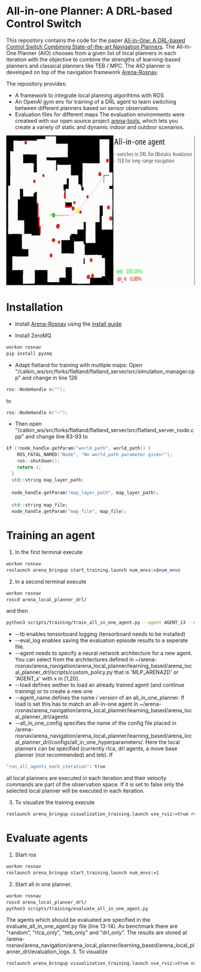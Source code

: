 # All-in-one Planner: A DRL-based Control Switch
This repository contains the code for the paper [All-in-One: A DRL-based Control Switch Combining State-of-the-art Navigation Planners](https://arxiv.org/pdf/2109.11636.pdf). The All-In-One Planner (AIO) chooses from a given list of local planners in each iteration with the objective to combine the strengths of learning-based planners and classical planners like TEB / MPC. The AIO planner is developed on top of the navigation framework [Arena-Rosnav](https://github.com/ignc-research/arena-rosnav).

The repository provides:
* A framework to integrate local planning algorihtms with ROS
* An OpenAI gym env for training of a DRL agent to learn switching between different planners based on sensor observations
* Evaluation files for different maps
The evaluation environments were createed with our open source project [arena-tools](https://github.com/ignc-research/arena-tools), which lets you create a variety of static and dynamic indoor and outdoor scenarios.

<p align="center">
 <img width="800" height="400" src="/videos/git/9b1a44e50f1d82027578431aaa09df6425371531.gif"> 
<p>
  
# Installation
* Install [Arena-Rosnav](https://github.com/ignc-research/arena-rosnav) using the [install guide](docs/Installation.md)
 
* Install ZeroMQ

```bash
workon rosnav
pip install pyzmq
```
* Adapt flatland for training with multiple maps:
Open "/catkin_ws/src/forks/flatland/flatland_server/src/simulation_manager.cpp" and change in line 126
```c++
ros::NodeHandle n("");
```
to
```c++
ros::NodeHandle n("~");
```

* Then open "/catkin_ws/src/forks/flatland/flatland_server/src/flatland_server_node.cpp" and change line 83-93 to
```c++
if (!node_handle.getParam("world_path", world_path)) {
    ROS_FATAL_NAMED("Node", "No world_path parameter given!");
    ros::shutdown();
    return 1;
  }
  std::string map_layer_path;

  node_handle.getParam("map_layer_path", map_layer_path);

  std::string map_file;
  node_handle.getParam("map_file", map_file);
```

# Training an agent
1. In the first terminal execute
```bash
workon rosnav
roslaunch arena_bringup start_training.launch num_envs:=$num_envs
```
2. In a second terminal execute
```bash
workon rosnav
roscd arena_local_planner_drl/
```
and then
```bash
python3 scripts/training/train_all_in_one_agent.py --agent AGENT_13 --n_envs $num_envs --tb --eval_log --agent_name all_in_one_teb_rlca_drl4_rule03_policy13 --all_in_one_config all_in_one_default.json
```
* --tb enables tensorboard logging (tensorboard needs to be installed)
* --eval_log enables saving the evaluation episode results to a seperate file.
* --agent needs to specify a neural network architecture for a new agent. You can select from the architectures defined in ~/arena-rosnav/arena_navigation/arena_local_planner/learning_based/arena_local_planner_drl/scripts/custom_policy.py that is 'MLP_ARENA2D' or 'AGENT_x' with x in [1,20].
* --load defines wether to load an already trained agent (and continue training) or to create a new one
* --agent_name defines the name / version of an all_in_one_planner. If load is set this has to match an all-in-one agent in ~/arena-rosnav/arena_navigation/arena_local_planner/learning_based/arena_local_planner_drl/agents
* --all_in_one_config specifies the name of the config file placed in /arena-rosnav/arena_navigation/arena_local_planner/learning_based/arena_local_planner_drl/configs/all_in_one_hyperparameters/. Here the local planners can be specified (currently rlca, drl agents, a move base planner (not recommended) and teb). If
```bash
"run_all_agents_each_iteration": true
```
all local planners are executed in each iteration and their velocity commands are part of the observation space. If it is set to false only the selected local planner will be executed in each iteration.

3. To visualize the training execute
```bash
roslaunch arena_bringup visualization_training.launch use_rviz:=true rviz_file:=allinone_train
```

# Evaluate agents
1. Start ros
```bash
workon rosnav
roslaunch arena_bringup start_training.launch num_envs:=1
```
2. Start all in one planner.
```bash
workon rosnav
roscd arena_local_planner_drl/
python3 scripts/training/evaluate_all_in_one_agent.py
```
The agents which should be evaluated are specified in the evaluate_all_in_one_agent.py file (line 13-14). As benchmark there are "random", "rlca_only", "teb_only" and "drl_only". The results are stored at /arena-rosnav/arena_navigation/arena_local_planner/learning_based/arena_local_planner_drl/evaluation_logs.
3. To visualize
```bash
roslaunch arena_bringup visualization_training.launch use_rviz:=true ns:=eval_sim rviz_file:=allinone_evalsim
```
